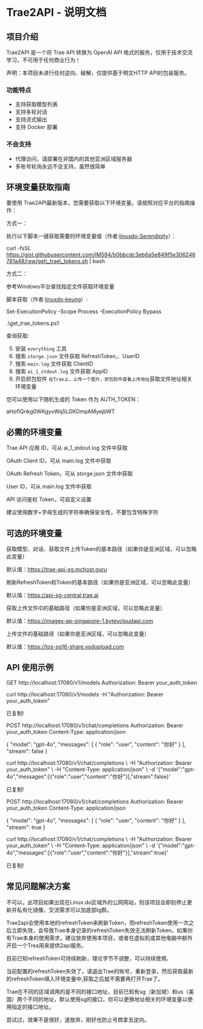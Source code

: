 # Trae2API - 说明文档
项目介绍
----

Trae2API 是一个将 Trae API 转换为 OpenAI API 格式的服务，仅用于技术交流学习，不可用于任何商业行为！

声明：本项目未进行任何逆向、破解，仅提供基于明文HTTP API的包装服务。

### 功能特点

*   支持获取模型列表
*   支持多轮对话
*   支持流式输出
*   支持 Docker 部署

### 不会支持

*   代理访问，请部署在非国内的其他亚洲区域服务器
*   多账号轮询永远不会支持，虽然很简单

环境变量获取指南
--------

要使用 Trae2API最新版本，您需要获取以下环境变量。请按照对应平台的指南操作：

方式一：

执行以下脚本一键获取需要的环境变量值（作者:[linuxdo-Serendipity](https://linux.do/u/im594/summary)）：

curl -fsSL https://gist.githubusercontent.com/IM594/b0bbcdc3eb6a5e849f5e306246781a48/raw/get\_trae\_tokens.sh | bash

方式二：

参考Windows平台查找指定文件获取环境变量

脚本获取（作者:[linuxdo-keung](https://linux.do/u/keung/summary)）:

Set-ExecutionPolicy -Scope Process -ExecutionPolicy Bypass

.\\get\_trae\_tokens.ps1

查询获取:

5.  安装 `everything` 工具
6.  搜索 `storge.json` 文件获取 RefreshToken,、UserID
7.  搜索 `main.log` 文件获取 ClientID
8.  搜索 `ai_1_stdout.log` 文件获取 AppID
9.  开启抓包软件 `在Trae上，上传一个图片，抓包软件查看上传地址`获取文件地址相关环境变量

您可以使用以下随机生成的 Token 作为 AUTH\_TOKEN：

aHofIQnkg0WKgyvWq5LGKOmpAMyejbWT

必需的环境变量
-------

Trae API 应用 ID，可从 ai\_1\_stdout.log 文件中获取

OAuth Client ID，可从 main.log 文件中获取

OAuth Refresh Token，可从 storge.json 文件中获取

User ID，可从 main.log 文件中获取

API 访问鉴权 Token，可自定义设置

建议使用数字+字母生成的字符串确保安全性，不要包含特殊字符

可选的环境变量
-------

获取模型、对话、获取文件上传Token的基本路径（如果你是亚洲区域，可以忽略此变量）

默认值：https://trae-api-sg.mchost.guru

刷新RefreshToken和Token的基本路径（如果你是亚洲区域，可以忽略此变量）

默认值：https://api-sg-central.trae.ai

获取上传文件ID的基础路径（如果你是亚洲区域，可以忽略此变量）

默认值：https://imagex-ap-singapore-1.bytevcloudapi.com

上传文件的基础路径（如果你是亚洲区域，可以忽略此变量）

默认值：https://tos-sg16-share.vodupload.com

API 使用示例
--------

GET http://localhost:17080/v1/models
Authorization: Bearer your\_auth\_token

curl http://localhost:17080/v1/models -H "Authorization: Bearer your\_auth\_token"

已复制!

POST http://localhost:17080/v1/chat/completions
Authorization: Bearer your\_auth\_token
Content-Type: application/json

{
  "model": "gpt-4o",
  "messages": \[
    {
      "role": "user",
      "content": "你好"
    }
  \],
  "stream": false
}

curl http://localhost:17080/v1/chat/completions \\ -H "Authorization: Bearer your\_auth\_token" \\ -H "Content-Type: application/json" \\ -d '{"model":"gpt-4o","messages":\[{"role":"user","content":"你好"}\],"stream":false}'

已复制!

POST http://localhost:17080/v1/chat/completions
Authorization: Bearer your\_auth\_token
Content-Type: application/json

{
  "model": "gpt-4o",
  "messages": \[
    {
      "role": "user",
      "content": "你好"
    }
  \],
  "stream": true
}

curl http://localhost:17080/v1/chat/completions \\ -H "Authorization: Bearer your\_auth\_token" \\ -H "Content-Type: application/json" \\ -d '{"model":"gpt-4o","messages":\[{"role":"user","content":"你好"}\],"stream":true}'

已复制!

常见问题解决方案
--------

不可以，此项目如果出现在Linux.do区域外的公网网站，则该项目会即刻停止更新并私有化镜像，交流需求可以加底部tg群。

Trae2api会使用本地的refreshToken来刷新Token，而refreshToken使用一次之后立即失效，会导致Trae本身记录的refreshToken失效无法刷新Token，如果你有Trae本身的使用需求，建议放弃使用本项目，或者在虚拟机或其他电脑中额外开启一个Trea用来提供2api服务。

目前已知refreshToken可持续刷新，理论字节不调整，可以持续使用。

当前配置的refreshToken失效了，请退出Trae的账号，重新登录，然后获取最新的refreshToken填入环境变量中,获取之后就不需要再打开Trae了。

Trae在不同的区域调用的是不同的接口地址，目前已知有sg（新加坡）和us（美国）两个不同的地址，默认使用sg的接口，你可以更换地址相关的环境变量以使用指定的接口地址。

尝试过，效果不是很好，遂放弃，刚好也防止号商拿去逆向。